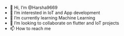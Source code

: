 - 👋 Hi, I’m @Harsha9669
- 👀 I’m interested in IoT and App development
- 🌱 I’m currently learning Machine Learning
- 💞️ I’m looking to collaborate on flutter and IoT projects
- 📫 How to reach me 

<!---
Harsha9669/Harsha9669 is a ✨ special ✨ repository because its `README.md` (this file) appears on your GitHub profile.
You can click the Preview link to take a look at your changes.
--->
